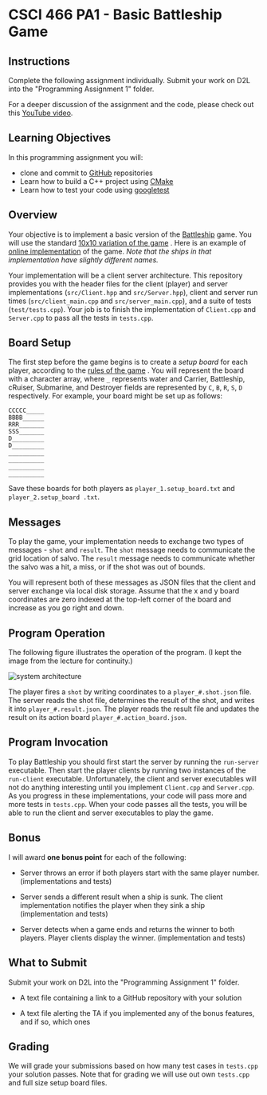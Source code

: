 # CSCI 466 PA1 - Basic Battleship Game

## Instructions


Complete the following assignment individually.
Submit your work on D2L into the "Programming Assignment 1" folder. 

For a deeper discussion of the assignment and the code, please check out this 
[YouTube video](https://www.youtube.com/watch?v=pbCY2e1oFys).


## Learning Objectives

In this programming assignment you will:

- clone and commit to [GitHub](https://github.com/) repositories
- Learn how to build a C++ project using [CMake](https://cmake.org/)
- Learn how to test your code using [googletest](https://github.com/google/googletest)


## Overview

Your objective is to implement a basic version of the 
[Battleship](https://en.wikipedia.org/wiki/Battleship_\(game\)) 
game.
You will use the standard 
[10x10 variation of the game](https://en.wikipedia.org/wiki/Battleship_\(game\)#Description)
.
Here is an example of 
[online implementation](http://www.battleshiponline.org/) 
of the game.
*Note that the ships in that implementation have slightly different names.*

Your implementation will be a client server architecture.
This repository provides you with the header files for the client (player) and server implementations (`src/Client.hpp` 
and `src/Server.hpp`), client and server run times (`src/client_main.cpp` and `src/server_main.cpp`), and a suite of 
tests (`test/tests.cpp`).
Your job is to finish the implementation of `Client.cpp` and `Server.cpp` to pass all the tests in `tests.cpp`.


## Board Setup

The first step before the game begins is to create a *setup board* for each player, according to the 
[rules of the game](https://en.wikipedia.org/wiki/Battleship_\(game\)#Description)
.
You will represent the board with a character array, where `_` represents water and Carrier, Battleship, cRuiser, 
Submarine, and Destroyer fields are represented by `C`, `B`, `R`, `S`, `D` respectively. 
For example, your board might be set up as follows:

```
CCCCC_____
BBBB______
RRR_______
SSS_______
D_________
D_________
__________
__________
__________
__________
```

Save these boards for both players as `player_1.setup_board.txt` and `player_2.setup_board
.txt`.


## Messages

To play the game, your implementation needs to exchange two types of messages - `shot` and `result`.
The `shot` message needs to communicate the grid location of salvo.
The `result` message needs to communicate whether the salvo was a hit, a miss, or if the shot was out of bounds.

You will represent both of these messages as JSON files that the client and server exchange via local disk storage.
Assume that the x and y board coordinates are zero indexed at the top-left corner of the board and increase as you go 
right and down.


## Program Operation

The following figure illustrates the operation of the program.
(I kept the image from the lecture for continuity.)

![system architecture](images/system_architecture.png)

The player fires a `shot` by writing coordinates to a `player_#.shot.json` file.
The server reads the shot file, determines the result of the shot, and writes it into `player_#.result.json`.
The player reads the result file and updates the result on its action board `player_#.action_board.json`.


## Program Invocation

To play Battleship you should first start the server by running the `run-server` executable.
Then start the player clients by running two instances of the `run-client` executable.
Unfortunately, the client and server executables will not do anything interesting until you implement `Client.cpp` 
and `Server.cpp`.
As you progress in these implementations, your code will pass more and more tests in `tests.cpp`.
When your code passes all the tests, you will be able to run the client and server executables to play the game.


## Bonus 

I will award __one bonus point__ for each of the following:  

* Server throws an error if both players start with the same player number. (implementations and tests)

* Server sends a different result when a ship is sunk. The client implementation notifies the player when they sink a
 ship (implementation and tests)

* Server detects when a game ends and returns the winner to both players. Player clients display the winner. 
(implementation and tests)


## What to Submit

Submit your work on D2L into the "Programming Assignment 1" folder. 

* A text file containing a link to a GitHub repository with your solution

* A text file alerting the TA if you implemented any of the bonus features, and if so, which ones


## Grading 

We will grade your submissions based on how many test cases in `tests.cpp` your solution passes.
Note that for grading we will use out own `tests.cpp` and full size setup board files.




